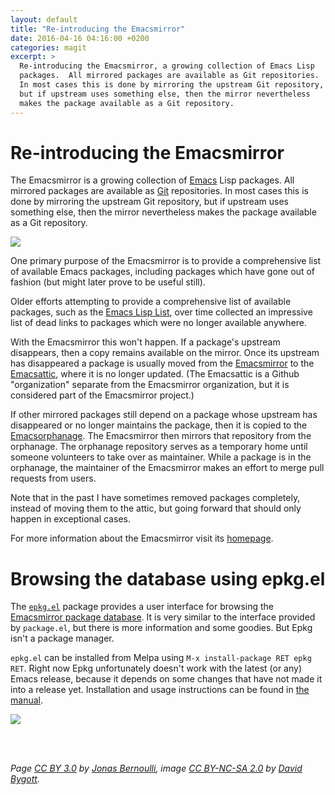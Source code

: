 ```yaml
---
layout: default
title: "Re-introducing the Emacsmirror"
date: 2016-04-16 04:16:00 +0200
categories: magit
excerpt: >
  Re-introducing the Emacsmirror, a growing collection of Emacs Lisp
  packages.  All mirrored packages are available as Git repositories.
  In most cases this is done by mirroring the upstream Git repository,
  but if upstream uses something else, then the mirror nevertheless
  makes the package available as a Git repository.
---
```


# Re-introducing the Emacsmirror

The Emacsmirror is a growing collection of [Emacs] Lisp packages.  All
mirrored packages are available as [Git] repositories.  In most cases
this is done by mirroring the upstream Git repository, but if upstream
uses something else, then the mirror nevertheless makes the package
available as a Git repository.

<img src="https://emacsmirror.net/emacsmirror.png">

One primary purpose of the Emacsmirror is to provide a comprehensive
list of available Emacs packages, including packages which have gone
out of fashion (but might later prove to be useful still).

Older efforts attempting to provide a comprehensive list of available
packages, such as the [Emacs Lisp List][ell], over time collected an
impressive list of dead links to packages which were no longer
available anywhere.

With the Emacsmirror this won't happen.  If a package's upstream
disappears, then a copy remains available on the mirror.  Once its
upstream has disappeared a package is usually moved from the
[Emacsmirror] to the [Emacsattic], where it is no longer updated. (The
Emacsattic is a Github "organization" separate from the Emacsmirror
organization, but it is considered part of the Emacsmirror project.)

If other mirrored packages still depend on a package whose upstream
has disappeared or no longer maintains the package, then it is copied
to the [Emacsorphanage].  The Emacsmirror then mirrors that repository
from the orphanage.  The orphanage repository serves as a temporary
home until someone volunteers to take over as maintainer.  While a
package is in the orphanage, the maintainer of the Emacsmirror makes
an effort to merge pull requests from users.

Note that in the past I have sometimes removed packages completely,
instead of moving them to the attic, but going forward that should
only happen in exceptional cases.

For more information about the Emacsmirror visit its
[homepage][mirrorhome].

# Browsing the database using epkg.el

The [`epkg.el`] package provides a user interface for browsing the
[Emacsmirror package database][epkgs].  It is very similar to the
interface provided by `package.el`, but there is more information and
some goodies.  But Epkg isn't a package manager.

`epkg.el` can be installed from Melpa using `M-x install-package RET
epkg RET`.  Right now Epkg unfortunately doesn't work with the latest
(or any) Emacs release, because it depends on some changes that have
not made it into a release yet.  Installation and usage instructions
can be found in [the manual][epkg-manual].

<img src="https://emacsmirror.net/epkg.png">

<br/><br/>

*Page [CC BY 3.0](https://creativecommons.org/licenses/by/3.0)
by    [Jonas Bernoulli](https://emacsair.me),
image [CC BY-NC-SA 2.0](https://creativecommons.org/licenses/by-nc-sa/2.0)
by    [David Bygott](https://www.flickr.com/photos/davidbygott).*

[mirrorhome]:     https://emacsmirror.net
[Emacsmirror]:    https://github.com/emacsmirror
[Emacsattic]:     https://github.com/emacsattic
[Emacsorphanage]: https://github.com/emacsorphanage
[`epkgs`]:        https://github.com/emacsmirror/epkgs
[epkgs]:          https://github.com/emacsmirror/epkgs
[issues]:         https://github.com/emacsmirror/p/issues/new
[`epkg.el`]:      https://gitlab.com/tarsius/epkg
[`borg.el`]:      https://gitlab.com/tarsius/borg
[not-mirror]:     /stats/compare.html#orgheadline21
[not-melpa]:      /stats/compare.html#orgheadline26
[epkg-manual]:    https://emacsmirror.net/manual/epkg

[Emacs]: https://www.gnu.org/software/emacs/emacs.html
[Git]:   https://git-scm.com

[Melpa]: https://melpa.org
[ell]:   http://damtp.cam.ac.uk/user/sje30/emacs/ell.html
